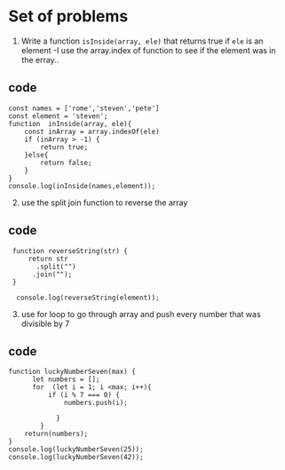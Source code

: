 # Set of problems
1.  Write a function `isInside(array, ele)` that returns true if `ele` is an element
-I use the array.index of function to see if the element was in the erray.. 

## code  

```
const names = ['rome','steven','pete']
const element = 'steven';
function  inInside(array, ele){
    const inArray = array.indexOf(ele)
    if (inArray > -1) {
        return true;
    }else{
        return false;
    }
}
console.log(inInside(names,element));
```

2. use the split join function to reverse the array

## code

```
 function reverseString(str) {
     return str
       .split("")
      .join("");
 }

  console.log(reverseString(element));
  ```

  3. use for loop to go through array and push every number that was divisible by 7 
## code
```
function luckyNumberSeven(max) {
      let numbers = [];
      for  (let i = 1; i <max; i++){
          if (i % 7 === 0) {
              numbers.push(i);
              
            }
        }
    return(numbers);
}
console.log(luckyNumberSeven(25)); 
console.log(luckyNumberSeven(42));

        







        